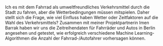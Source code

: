 Ich es mit dem Fahrrad als umweltfreundliches Verkehrsmittel durch die Stadt zu fahren, aber die Wetterbedingungen müssen mitspielen. Daher stellt sich die Frage, wie viel Einfluss haben Wetter oder Zeitfaktoren auf die Wahl des Verkehrsmittels? 
Zusammen mit meiner Projektpartnerin Imen Barrak haben wir uns die Zeitreihendaten für Fahrräder und Autos in Berlin angesehen und getestet, wie erfolgreich verschiedene Machine Learning- Algorithmen die Anzahl der Fahrrad-/Autofahrer vorhersagen können.
